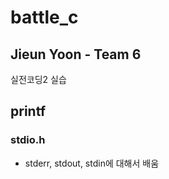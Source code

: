 # battle_c

## Jieun Yoon - Team 6

실전코딩2 실습

## printf

### stdio.h
* stderr, stdout, stdin에 대해서 배움